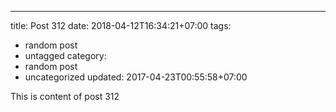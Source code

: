 ---
title: Post 312
date: 2018-04-12T16:34:21+07:00
tags:
  - random post
  - untagged
category:
  - random post
  - uncategorized
updated: 2017-04-23T00:55:58+07:00

This is content of post 312